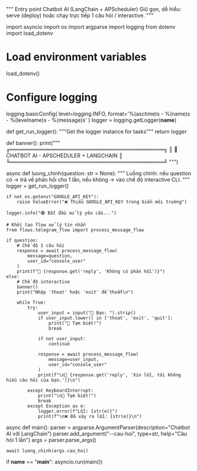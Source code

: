 """
Entry point Chatbot AI (LangChain + APScheduler)
Giữ gọn, dễ hiểu: serve (deploy) hoặc chạy trực tiếp 1 câu hỏi / interactive.
"""

import asyncio
import os
import argparse
import logging
from dotenv import load_dotenv

# Load environment variables
load_dotenv()

# Configure logging
logging.basicConfig(
    level=logging.INFO,
    format='%(asctime)s - %(name)s - %(levelname)s - %(message)s'
)
logger = logging.getLogger(__name__)

def get_run_logger():
    """Get the logger instance for tasks"""
    return logger

def banner():
    print("""
╔══════════════════════════════════════════╗
║     🤖 CHATBOT AI - APSCHEDULER + LANGCHAIN ║
╚══════════════════════════════════════════╝
""")

async def luong_chinh(question: str = None):
    """
    Luồng chính: nếu question có -> trả về phản hồi cho 1 lần,
    nếu không -> vào chế độ interactive CLI.
    """
    logger = get_run_logger()

    if not os.getenv("GOOGLE_API_KEY"):
        raise ValueError("❌ Thiếu GOOGLE_API_KEY trong biến môi trường")

    logger.info("🟢 Bắt đầu xử lý yêu cầu...")

    # Khởi tạo flow xử lý tin nhắn
    from flows.telegram_flow import process_message_flow
    
    if question:
        # Chế độ 1 câu hỏi
        response = await process_message_flow(
            message=question,
            user_id="console_user"
        )
        print(f"🤖 {response.get('reply', 'Không có phản hồi')}")
    else:
        # Chế độ interactive
        banner()
        print("Nhập 'thoat' hoặc 'exit' để thoất\n")
        
        while True:
            try:
                user_input = input("👤 Bạn: ").strip()
                if user_input.lower() in ['thoat', 'exit', 'quit']:
                    print("👋 Tạm biệt!")
                    break
                    
                if not user_input:
                    continue
                    
                response = await process_message_flow(
                    message=user_input,
                    user_id="console_user"
                )
                print(f"\n🤖 {response.get('reply', 'Xin lỗi, tôi không hiểu câu hỏi của bạn.')}\n")
                
            except KeyboardInterrupt:
                print("\n👋 Tạm biệt!")
                break
            except Exception as e:
                logger.error(f"Lỗi: {str(e)}")
                print(f"\n❌ Đã xảy ra lỗi: {str(e)}\n")

async def main():
    parser = argparse.ArgumentParser(description="Chatbot AI với LangChain")
    parser.add_argument("--cau-hoi", type=str, help="Câu hỏi 1 lần")
    args = parser.parse_args()

    await luong_chinh(args.cau_hoi)

if __name__ == "__main__":
    asyncio.run(main())
